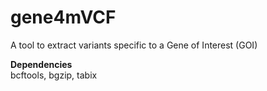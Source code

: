 # gene4mVCF
A tool to extract variants specific to a Gene of Interest (GOI)

**Dependencies**
<br>bcftools, bgzip, tabix</br>
